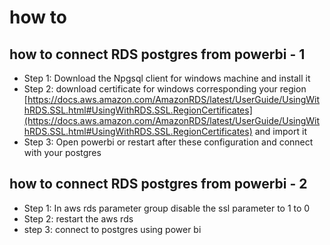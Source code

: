 # how to

## how to connect RDS postgres from powerbi - 1

- Step 1: Download the Npgsql client for windows machine and install it
- Step 2: download certificate for windows corresponding your region [https://docs.aws.amazon.com/AmazonRDS/latest/UserGuide/UsingWithRDS.SSL.html#UsingWithRDS.SSL.RegionCertificates](https://docs.aws.amazon.com/AmazonRDS/latest/UserGuide/UsingWithRDS.SSL.html#UsingWithRDS.SSL.RegionCertificates) and import it
- Step 3: Open powerbi or restart after these configuration and connect with your postgres

## how to connect RDS postgres from powerbi - 2

- Step 1: In aws rds parameter group disable the ssl parameter to 1 to 0
- Step 2: restart the aws rds
- step 3: connect to postgres using power bi
